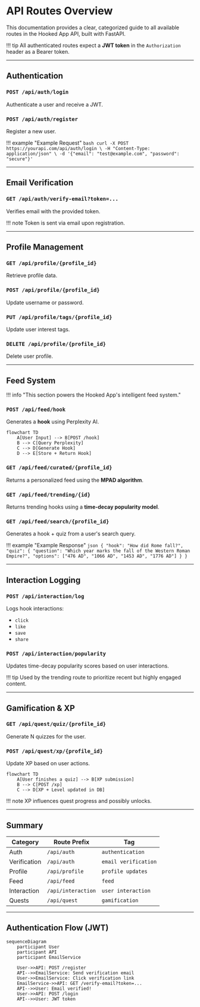 # API Routes Overview

This documentation provides a clear, categorized guide to all available routes in the Hooked App API, built with FastAPI.

!!! tip
    All authenticated routes expect a **JWT token** in the `Authorization` header as a Bearer token.

---

## Authentication

### `POST /api/auth/login`

Authenticate a user and receive a JWT.

### `POST /api/auth/register`

Register a new user.

!!! example "Example Request"
`bash
    curl -X POST https://yourapi.com/api/auth/login \
         -H "Content-Type: application/json" \
         -d '{"email": "test@example.com", "password": "secure"}'
    `

---

## Email Verification

### `GET /api/auth/verify-email?token=...`

Verifies email with the provided token.

!!! note
Token is sent via email upon registration.

---

## Profile Management

### `GET /api/profile/{profile_id}`

Retrieve profile data.

### `POST /api/profile/{profile_id}`

Update username or password.

### `PUT /api/profile/tags/{profile_id}`

Update user interest tags.

### `DELETE /api/profile/{profile_id}`

Delete user profile.

---

## Feed System

!!! info "This section powers the Hooked App's intelligent feed system."

### `POST /api/feed/hook`

Generates a **hook** using Perplexity AI.

<div class="center">

```mermaid
flowchart TD
    A[User Input] --> B[POST /hook]
    B --> C[Query Perplexity]
    C --> D[Generate Hook]
    D --> E[Store + Return Hook]
```

</div>

### `GET /api/feed/curated/{profile_id}`

Returns a personalized feed using the **MPAD algorithm**.

### `GET /api/feed/trending/{id}`

Returns trending hooks using a **time-decay popularity model**.

### `GET /api/feed/search/{profile_id}`

Generates a hook + quiz from a user's search query.

!!! example "Example Response"
`json
    {
        "hook": "How did Rome fall?",
        "quiz": {
            "question": "Which year marks the fall of the Western Roman Empire?",
            "options": ["476 AD", "1066 AD", "1453 AD", "1776 AD"]
        }
    }
    `

---

## Interaction Logging

### `POST /api/interaction/log`

Logs hook interactions:

* `click`
* `like`
* `save`
* `share`

### `POST /api/interaction/popularity`

Updates time-decay popularity scores based on user interactions.

!!! tip
Used by the trending route to prioritize recent but highly engaged content.

---

## Gamification & XP

### `GET /api/quest/quiz/{profile_id}`

Generate N quizzes for the user.

### `POST /api/quest/xp/{profile_id}`

Update XP based on user actions.

<div class="center">

```mermaid
flowchart TD
    A[User finishes a quiz] --> B[XP submission]
    B --> C[POST /xp]
    C --> D[XP + Level updated in DB]
```
</div>

!!! note
XP influences quest progress and possibly unlocks.

---

## Summary

| Category     | Route Prefix       | Tag                  |
| ------------ | ------------------ | -------------------- |
| Auth         | `/api/auth`        | `authentication`     |
| Verification | `/api/auth`        | `email verification` |
| Profile      | `/api/profile`     | `profile updates`    |
| Feed         | `/api/feed`        | `feed`               |
| Interaction  | `/api/interaction` | `user interaction`   |
| Quests       | `/api/quest`       | `gamification`       |

---

## Authentication Flow (JWT)

```mermaid
sequenceDiagram
    participant User
    participant API
    participant EmailService

    User->>API: POST /register
    API-->>EmailService: Send verification email
    User->>EmailService: Click verification link
    EmailService->>API: GET /verify-email?token=...
    API-->>User: Email verified!
    User->>API: POST /login
    API-->>User: JWT token
```


